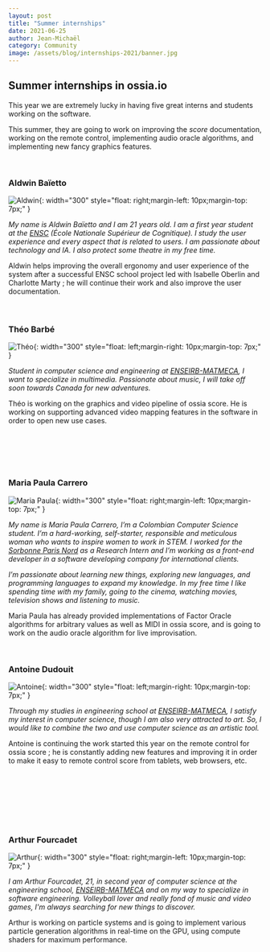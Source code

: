 ```yaml
---
layout: post
title: "Summer internships"
date: 2021-06-25
author: Jean-Michaël
category: Community
image: /assets/blog/internships-2021/banner.jpg
---
```


## Summer internships in ossia.io

This year we are extremely lucky in having five great interns and students working on the software.

This summer, they are going to work on improving the *score* documentation, working on the remote control, implementing audio oracle algorithms, and implementing new fancy graphics features.

<br/>

### Aldwin Baïetto

![Aldwin]({{site.baseurl}}/assets/blog/internships-2021/aldwin.jpg){: width="300"  style="float: right;margin-left: 10px;margin-top: 7px;" }

*My name is Aldwin Baïetto and I am 21 years old. I am a first year student at the [ENSC](https://ensc.bordeaux-inp.fr/fr) (École Nationale Supérieur de Cognitique).
I study the user experience and every aspect that is related to users. I am passionate about  technology and IA. I also protect some theatre in my free time.*

Aldwin helps improving the overall ergonomy and user experience of the system after a successful ENSC school project led with Isabelle Oberlin and Charlotte Marty ; he will continue their work and also improve the user documentation.
<br/>
<br/>
<br/>

### Théo Barbé

![Théo]({{site.baseurl}}/assets/blog/internships-2021/theo.jpg){: width="300" style="float: left;margin-right: 10px;margin-top: 7px;" }

*Student in computer science and engineering at [ENSEIRB-MATMECA](https://enseirb-matmeca.bordeaux-inp.fr/fr), I want to specialize in multimedia. Passionate about music, I will take off soon towards Canada for new adventures.*

Théo is working on the graphics and video pipeline of ossia score. He is working on supporting advanced video mapping features in the software in order to open new use cases.

<br/>
<br/>
<br/>
<br/>

### Maria Paula Carrero

![Maria Paula]({{site.baseurl}}/assets/blog/internships-2021/maria.jpg){: width="300" style="float: right;margin-left: 10px;margin-top: 7px;" }

*My name is Maria Paula Carrero, I’m a Colombian Computer Science student.*
*I’m a hard-working, self-starter, responsible and meticulous woman who wants to inspire women to work in STEM.*
*I worked for the [Sorbonne Paris Nord](https://www.univ-paris13.fr/) as a Research Intern and I’m working as a front-end developer in a software developing company for international clients.*

*I’m passionate about learning new things, exploring new languages, and programming languages to expand my knowledge.*
*In my free time I like spending time with my family, going to the cinema, watching movies, television shows and listening to music.*

Maria Paula has already provided implementations of Factor Oracle algorithms for arbitrary values as well as MIDI in ossia score, and is going to work on the audio oracle algorithm for live improvisation.

<br/>

### Antoine Dudouit

![Antoine]({{site.baseurl}}/assets/blog/internships-2021/antoine.jpg){: width="300" style="float: left;margin-right: 10px;margin-top: 7px;" }

*Through my studies in engineering school at [ENSEIRB-MATMECA](https://enseirb-matmeca.bordeaux-inp.fr/fr), I satisfy my interest in computer science, though I am also very attracted to art.
So, I would like to combine the two and use computer science as an artistic tool.*

Antoine is continuing the work started this year on the remote control for ossia score ; he is constantly adding new features and improving it in order to make it easy to remote control score from tablets, web browsers, etc.

<br/>
<br/>
<br/>
<br/>
<br/>
<br/>

### Arthur Fourcadet

![Arthur]({{site.baseurl}}/assets/blog/internships-2021/arthur.jpg){: width="300" style="float: right;margin-left: 10px;margin-top: 7px;" }

*I am Arthur Fourcadet, 21, in second year of computer science at the engineering school,
[ENSEIRB-MATMECA](https://enseirb-matmeca.bordeaux-inp.fr/fr) and on my way to specialize in software engineering.
Volleyball lover and really fond of music and video games, I'm always searching for new things to discover.*

Arthur is working on particle systems and is going to implement various particle generation algorithms in real-time on the GPU, using compute shaders for maximum performance.

<br/>
<br/>
<br/>
<br/>
<br/>
<br/>
